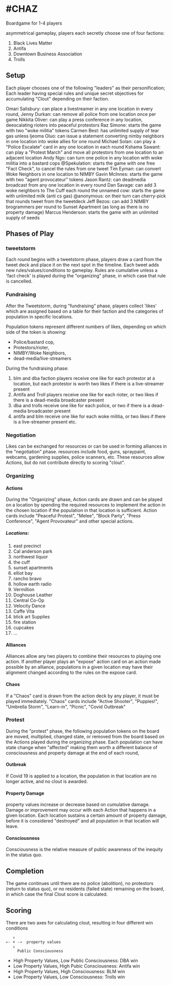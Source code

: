 # #CHAZ 
Boardgame for 1-4 players

asymmetrical gameplay, players each secretly choose one of four factions:  
1. Black Lives Matter
2. Antifa
3. Downtown Business Association
4. Trolls

## Setup
Each player chooses one of the following  "leaders" as their personification;
Each leader having special rules and unique secret objectives for accumulating "Clout" depending on their faction.

Omari Salisbury: can place a livestreamer in any one location in every round,
Jenny Durkan: can remove all police from one location once per game
Nikkita Oliver: can play a press conference in any location, deescalating rioters into peaceful protestors
Raz Simone: starts the game with two "woke militia" tokens
Carmen Best: has unlimited supply of tear gas unless
Ijeoma Oluo: can issue a statement converting nimby neighbors in one location into woke allies for one round 
Michael Solan: can play a "Police Escalate" card in any one location in each round 
Kshama Sawant: can play a "Protest March" and move all protestors from one location to an adjacent location 
Andy Ngo: can turn one police in any location with woke militia into a bastard cops
@Spekulation: starts the game with one free "Fact Check", to cancel the rules from one tweet 
Tim Eyman: can convert Woke Neighbors in one location to NIMBY
Gavin McInnes: starts the game with two "agent provocateur" tokens
Jason Rantz: can deadmedia broadcast from any one location in every round
Dan Savage: can add 3 woke neighbors to The Cuff each round
the unnamed cow: starts the game with unlimited milk (anti cs gas)
@anonymous: on their turn can cherry-pick that rounds tweet from the tweetdeck 
Jeff Bezos: can add 3 NIMBY brogrammers per round to Sunset Apartment (as long as there is no property damage)
Marcus Henderson: starts the game with an unlimited supply of seeds

## Phases of Play
### tweetstorm
Each round begins with a tweetstorm phase, players draw a card from the tweet deck and place it on the next spot in the timeline. Each tweet adds new rules/values/conditions to gameplay. Rules are cumulative unless a 'fact check' is played during the "organizing" phase, in which case that rule is cancelled.

### Fundraising
After the Tweetstorm, during "fundraising" phase, players collect 'likes' which are assigned based on a table for their faction and the categories of population in specific locations. 

Population tokens represent different numbers of likes, depending on which side of the token is showing:
 - Police/bastard cop,   
 - Protestors/rioter,   
 - NIMBY/Woke Neighbors,  
 - dead-media/live-streamers


During the fundraising phase: 
1. blm and dba faction players receive one like for each protestor at a location, but each protestor is worth two likes if there is a live-streamer present
2. Antifa and Troll players receive one like for each rioter, or two likes if there is a dead-media broadcaster present  
3. dba and trolls receive one like for each police, or two if there is a dead-media broadcaster present
4. antifa and blm receive one like for each woke militia, or two likes if there is a live-streamer present
etc.

### Negotiation
Likes can be exchanged for resources or can be used in forming alliances in the "negotiation" phase. resources include food, guns, spraypaint, webcams, gardening supplies, police scanners, etc. These resources allow Actions, but do not contribute directly to scoring "clout".

### Organizing
#### Actions
During the "Organizing" phase, Action cards are drawn and can be played on a location by spending the required resources to implement the action in the chosen location if the population in that location is sufficient. Action cards include "Peaceful Protest", "Melee", "Block Party", "Press Conference", "Agent Provovateur" and other special actions.

##### Locations:
1. east precinct
2. Cal anderson park
3. northwest liquor
4. the cuff
5. sunset apartments
6. elliot bay
7. rancho bravo
8. hollow earth radio
9. Vermillion
10. Doghouse Leather
11. Central Co-Op
12. Velocity Dance
13. Caffe Vita
14. blick art Supplies
15. fire station
16. cupcakes
17. ...

#### Alliances
Alliances allow any two players to combine their resources to playing one action. If another player plays an "expose" action card on an action made possible by an alliance, populations in a given location may have their alignment changed according to the rules on the expose card. 
#### Chaos
If a "Chaos" card is drawn from the action deck by any player, it must be played immediately. "Chaos" cards include "Active Shooter", "Puppies!", "Umbrella Storm", "Learn-in", "Picnic", "Covid Outbreak"  

### Protest
During the "protest" phase, the following population tokens on the board are moved, multiplied, changed state, or removed from the board based on the Actions played during the organizing phase. Each population can have state change when "affected" making them worth a different balance of consciousness  and property damage at the end of each round, 
#### Outbreak
If Covid 19 is applied to a location, the population in that location are no longer active, and no clout is awarded.
#### Property Damage
property values increase or decrease based on cumulative damage. Damage or improvement may occur with each Action that happens in a given location. Each location sustains a certain amount of property damage, before it is considered "destroyed" and all population in that location will leave. 
#### Consciousness
Consciousness is the relative measure of public awareness of the inequity in the status quo.

## Completion
The game continues until there are no police (abolition), no protestors (return to status quo), or no residents (failed state) remaining on the board, in which case the final Clout score is calculated.

## Scoring
There are two axes for calculating clout, resulting in four different win conditions

       ↑ 
    ←- + -→  property values					     
       ↓
         Public Consciousness

- High Property Values, Low Public Consciousness: DBA win
- Low Property Values, High Pubic Consciousness: Antifa win
- High Property Values, High Consciousness: BLM win
- Low Property Values, Low Consciousness: Trolls win
